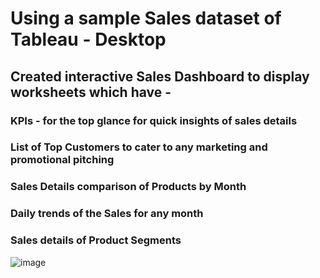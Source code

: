 # Using a sample Sales dataset of Tableau - Desktop
## Created interactive Sales Dashboard to display worksheets which have -
### KPIs - for the top glance for quick insights of sales details
### List of Top Customers to cater to any marketing and promotional pitching
### Sales Details comparison of Products by Month 
### Daily trends of the Sales for any month
### Sales details of Product Segments

![image](https://github.com/ShreevaniRao/Tableau/assets/123049057/d26ef9db-26b6-4fb3-9c1a-a35f0ec41dd8)
